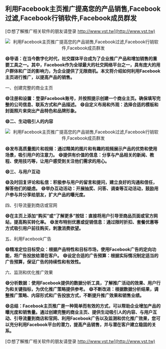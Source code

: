 ## **利用Facebook主页推广提高您的产品销售,Facebook过滤,Facebook行销软件,Facebook成员群发**

[😍想了解推广相关软件的朋友请登录 http://www.vst.tw](http://www.vst.tw)

 <center><img src="https://vst.tw/MP4/tuiguang/png/5.png" alt="利用Facebook主页推广提高您的产品销售,Facebook过滤,Facebook行销软件,Facebook成员群发"></center>

**😄导语：在当今数字化时代，社交媒体平台成为了企业推广产品和增加销售的重要工具之一。其中，Facebook作为全球最大的社交网络平台之一，具有庞大的用户群体和广泛的影响力，为企业提供了无限商机。本文将介绍如何利用Facebook主页进行推广，以提高产品的销售。**

一、创建完整的商业主页

**😄注册和设置：登录Facebook账号，并按照提示创建一个商业主页。确保填写完整的公司信息、联系方式和产品描述。**
**😄自定义布局和外观：选择合适的模板和封面照片来突出产品特色和品牌形象。**

**😄二、生动吸引人的内容**

 <center><img src="https://vst.tw/MP4/tuiguang/png/0.png" alt="利用Facebook主页推广提高您的产品销售,Facebook过滤,Facebook行销软件,Facebook成员群发"></center>

**😄发布高质量图片和视频：通过精美的图片和有趣的视频展示产品的优势和使用场景，吸引用户的注意力。**
**😄提供有价值的信息：分享与产品相关的新闻、教程、使用技巧等，让用户感受到关注他们需求的用心。**

**😄三、与用户互动**

**😄及时回复评论和私信：积极参与用户的留言和提问，建立良好的沟通和信任，解答他们的疑虑。**
**😄举办互动活动：开展抽奖、问答、调查等互动活动，鼓励用户参与并分享给朋友，扩大产品的曝光度。**

四、引导流量到商店或官网

**😄在主页上添加“购买”或“了解更多”按钮：直接将用户引导至商品页面或官方网站，提高购买转化率。**
**😄发布特别优惠或促销信息：通过限时折扣、套餐优惠等方式吸引用户前往购买，刺激消费欲望。**

五、利用Facebook广告

**😄精准定位目标受众：根据产品特性和目标市场，使用Facebook广告的定向功能，将广告投放给潜在客户。**
**😄设定合适的广告预算：根据实际情况制定适当的广告预算，保证广告的持续性和有效性。**

六、监测和优化推广效果

**😄分析数据：使用Facebook提供的数据分析工具，了解推广活动的效果、用户行为和关键指标，为优化推广策略提供参考。**
**😄不断改进：根据数据分析结果，调整推广策略、内容形式和广告投放方式，不断提升推广效果和销售业绩。**

**😄总结：Facebook主页推广是一种简单而有效的方式，可以帮助企业增加产品的曝光度和销售量。通过创建完整的商业主页、提供生动吸引人的内容、与用户互动、引导流量到商店和官网、利用Facebook广告以及监测和优化推广效果，您可以充分利用Facebook平台的潜力，提高产品销售，并与潜在客户建立稳固的关系。**

[😍想了解推广相关软件的朋友请登录 http://www.vst.tw](http://www.vst.tw)



